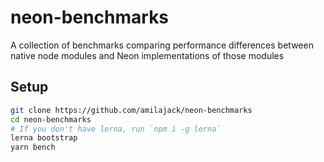 # neon-benchmarks

A collection of benchmarks comparing performance differences between native node modules and Neon implementations of those modules

## Setup
```bash
git clone https://github.com/amilajack/neon-benchmarks
cd neon-benchmarks
# If you don't have lerna, run `npm i -g lerna`
lerna bootstrap
yarn bench
```
